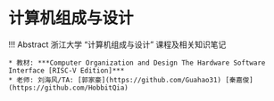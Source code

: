 # 计算机组成与设计

!!! Abstract
    浙江大学 “计算机组成与设计” 课程及相关知识笔记  
    
    * 教材: ***Computer Organization and Design The Hardware Software Interface [RISC-V Edition]***  
    * 老师: 刘海风/TA: [郭家豪](https://github.com/Guahao31) [秦嘉俊](https://github.com/HobbitQia)


